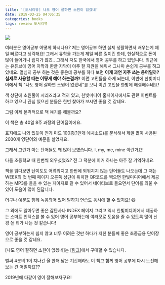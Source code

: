 ```yaml
---
title: '[도서리뷰] 나도 영어 잘하면 소원이 없겠네'
date: 2019-03-25 04:06:35
categories: books
tags: review 도서리뷰
---
```


<img style="-webkit-user-select:none; margin:auto;" src="http://www.hanbit.co.kr/data/books/B9150795652_l.jpg">

여러분은 영어공부 어떻게 하시나요? 저는 영어공부 하면 실제 생활하면서 배우는게 제일 빠르다고 생각해요!
그래서 유학을 가는게 제일 빠른 길이긴 한데, 현실적으로 돈이 많이 들어가니 쉽지가 않죠.. 
그래서 저도 한국에서 영어 공부를 하고 있답니다. 
최근에는 유튜브에 영어 자막과 한글 자막이 아주 잘 지원을 해줘서 그나마 손쉽게 공부를 하고 있네요.
열심히 공부 하는 것은 좋은데 공부를 하다 보면 <b>이게 과연 자주 쓰는 용어일까?</b>
<b>실제로 사용할 때는 어떻게 해야 하는걸까?</b> 이런 고민들을 하게 되는데, 이번에 한빛미디어에서 책 
"나도 영어 잘하면 소원이 없겠네"를 보니 이런 고민을 한방에 해결해주네요!

책 상단에 소원풀이 시리즈라고 적혀 있고, 한빛미디어 홈페이지에서도 관련 이벤트를 하고 있으니 
관심 있으신 분들은 한번 찾아가 보시면 좋을 것 같네요.

그럼 이제 본격적으로 책 얘기를 해볼까요?

이 책은 총 40일 8주 과정의 단어집이에요.
 
표지에도 나와 있듯이 인기 미드 100종(1만개 에치소드)를 분석해서 제일 많이 사용된 2000개 영단어와 예문을 실었지요.

그래서 그런가 아는 단어들도 꽤 많이 보였습니다. I, my, me, mine 이런거요!

다들 초등학교 때 한번씩 외우셨었죠? 전 그 덕분에 이거 하나는 아주 잘 기억하네요.

책을 읽다보면 난이도도 어려워지고 한번에 외워지지 않는 단어들도 나오는데 그 때는 WEEK의 첫 번째 페이지 오른쪽 상단에 위치한 
QR코드를 찍으면 한빛미디어에서 제공하는 MP3를 들을 수 있는 페이지로 갈 수 있어서 네이티브로 들으면서 단어를 외울 수 있어 도움이 많이 된답니다.

더구나 예문도 함께 녹음되어 있어 말하기 연습도 동시에 할 수 있지요! 😄

그 외에도 알아두면 좋은 감탄사나 INDEX 페이지 그리고 역시 한빛미디어에서 제공하는 스마트 인덱스를 볼 수 있어
영어 공부하는데 여러모로 도움을 줄 수 있도록 많이 신경 쓴 티가 나는 것 같습니다!

영어 공부하는게 쉽지 않고 너무 어려운 것만 하다가 지친 분들께 좋은 초중급용 단어장으로 좋을 것 같네요.

[나도 영어 잘하면 소원이 없겠네]는 <a href="http://www.hanbit.co.kr/store/books/look.php?p_code=B9150795652">[링크]</a>에서 구매할 수 있습니다.     

벌써 4분의 1이 지나간 올 한해 남은 기간에라도 이 책고 함께 영어 공부에 다시 도전해보는 건 어떨까요??


2019년에 다같이 영어 잘해보자구요!


